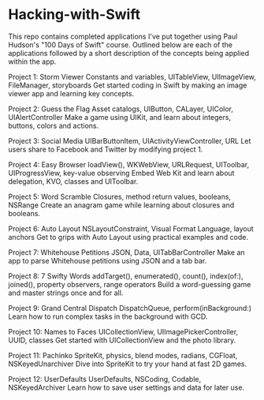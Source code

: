 # Hacking-with-Swift

This repo contains completed applications I've put together using Paul Hudson's "100 Days of Swift" course. Outlined below are each of the applications followed by a short description of the concepts being applied within the app.

Project 1: Storm Viewer
Constants and variables, UITableView, UIImageView, FileManager, storyboards
Get started coding in Swift by making an image viewer app and learning key concepts.

Project 2: Guess the Flag
Asset catalogs, UIButton, CALayer, UIColor, UIAlertController
Make a game using UIKit, and learn about integers, buttons, colors and actions.

Project 3: Social Media
UIBarButtonItem, UIActivityViewController, URL
Let users share to Facebook and Twitter by modifying project 1.

Project 4: Easy Browser
loadView(), WKWebView, URLRequest, UIToolbar, UIProgressView, key-value observing
Embed Web Kit and learn about delegation, KVO, classes and UIToolbar.

Project 5: Word Scramble
Closures, method return values, booleans, NSRange
Create an anagram game while learning about closures and booleans.

Project 6: Auto Layout
NSLayoutConstraint, Visual Format Language, layout anchors
Get to grips with Auto Layout using practical examples and code.

Project 7: Whitehouse Petitions
JSON, Data, UITabBarController
Make an app to parse Whitehouse petitions using JSON and a tab bar.

Project 8: 7 Swifty Words
addTarget(), enumerated(), count(), index(of:), joined(), property observers, range operators
Build a word-guessing game and master strings once and for all.

Project 9: Grand Central Dispatch
DispatchQueue, perform(inBackground:)
Learn how to run complex tasks in the background with GCD.

Project 10: Names to Faces
UICollectionView, UIImagePickerController, UUID, classes
Get started with UICollectionView and the photo library.

Project 11: Pachinko
SpriteKit, physics, blend modes, radians, CGFloat, NSKeyedUnarchiver
Dive into SpriteKit to try your hand at fast 2D games.

Project 12: UserDefaults
UserDefaults, NSCoding, Codable, NSKeyedArchiver
Learn how to save user settings and data for later use.
